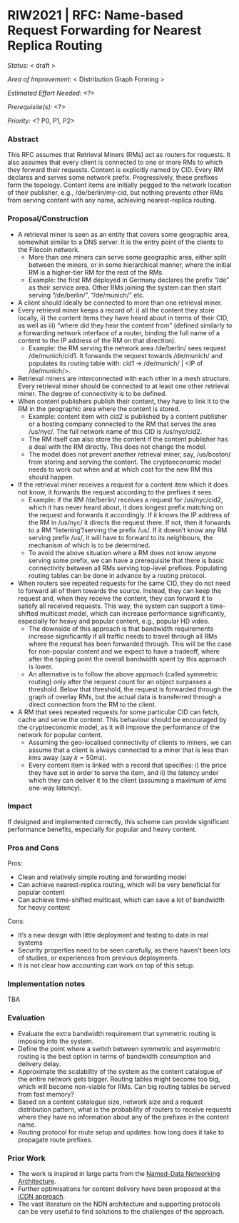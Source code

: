 # RIW2021 | RFC: Name-based Request Forwarding for Nearest Replica Routing

_Status:_ < draft >

_Area of Improvement:_ < Distribution Graph Forming >

_Estimated Effort Needed:_ <?>

_Prerequisite(s):_ <?>

_Priority:_ <? P0, P1, P2>


### Abstract


This RFC assumes that Retrieval Miners (RMs) act as routers for requests. It also assumes that every client is connected to one or more RMs to which they forward their requests. Content is explicitly named by CID. Every RM declares and serves some network prefix. Progressively, these prefixes form the topology. Content items are initially pegged to the network location of their publisher, e.g., /de/berlin/my-cid, but  nothing prevents other RMs from serving content with any name, achieving nearest-replica routing.

### Proposal/Construction

- A retrieval miner is seen as an entity that covers some geographic area, somewhat similar to a DNS server. It is the entry point of the clients to the Filecoin network.
  - More than one miners can serve some geographic area, either split between the miners, or in some hierarchical manner, where the initial RM is a higher-tier RM for the rest of the RMs.
  - Example: the first RM deployed in Germany declares the prefix “/de” as their service area. Other RMs joining the system can then start serving “/de/berlin/”, “/de/munich/” etc.
- A client should ideally be connected to more than one retrieval miner.
- Every retrieval miner keeps a record of: i) all the content they store locally, ii) the content items they have heard about in terms of their CID, as well as iii) “where did they hear the content from” (defined similarly to a forwarding network interface of a router, binding the full name of a content to the IP address of the RM on that direction).
  - Example: the RM serving the network area /de/berlin/ sees request /de/munich/cid1. It forwards the request towards /de/munich/ and populates its routing table with: cid1 -> /de/munich/ | <IP of /de/munich/>.
- Retrieval miners are interconnected with each other in a mesh structure. Every retrieval miner should be connected to at least one other retrieval miner. The degree of connectivity is to be defined.
- When content publishers publish their content, they have to link it to the RM in the geographic area where the content is stored.
  - Example: content item with cid2 is published by a content publisher or a hosting company connected to the RM that serves the area /us/nyc/. The full network name of this CID is /us/nyc/cid2.
  - The RM itself can also store the content if the content publisher has a deal with the RM directly. This does not change the model.
  - The model does not prevent another retrieval miner, say, /us/boston/ from storing and serving the content. The cryptoeconomic model needs to work out when and at which cost for the new RM this should happen.
- If the retrieval miner receives a request for a content item which it does not know, it forwards the request according to the prefixes it sees.
  - Example: if the RM /de/berlin/ receives a request for /us/nyc/cid2, which it has never heard about, it does longest prefix matching on the request and forwards it accordingly. If it knows the IP address of the RM in /us/nyc/ it directs the request there. If not, then it forwards to a RM “listening”/serving the prefix /us/. If it doesn’t know any RM serving prefix /us/, it will have to forward to its neighbours, the mechanism of which is to be determined.
  - To avoid the above situation where a RM does not know anyone serving some prefix, we can have a prerequisite that there is basic connectivity between all RMs serving top-level prefixes. Populating routing tables can be done in advance by a routing protocol.
- When routers see repeated requests for the same CID, they do not need to forward all of them towards the source. Instead, they can keep the request and, when they receive the content, they can forward it to satisfy all received requests. This way, the system can support a time-shifted multicast model, which can increase performance significantly, especially for heavy and popular content, e.g., popular HD video.
  - The downside of this approach is that bandwidth requirements increase significantly if all traffic needs to travel through all RMs where the request has been forwarded through. This will be the case for non-popular content and we expect to have a tradeoff, where after the tipping point the overall bandwidth spent by this approach is lower.
  - An alternative is to follow the above approach (called symmetric routing) only after the request count for an object surpasses a threshold. Below that threshold, the request is forwarded through the graph of overlay RMs, but the actual data is transferred through a direct connection from the RM to the client.
- A RM that sees repeated requests for some particular CID can fetch, cache and serve the content. This behaviour should be encouraged by the cryptoeconomic model, as it will improve the performance of the network for popular content.
  - Assuming the geo-localised connectivity of clients to miners, we can assume that a client is always connected to a miner that is less than $k$ms away (say $k=50ms$).
  - Every content item is linked with a record that specifies: i) the price they have set in order to serve the item, and ii) the latency under which they can deliver it to the client (assuming a maximum of $k$ms one-way latency).

### Impact

If designed and implemented correctly, this scheme can provide significant performance benefits, especially for popular and heavy content.

### Pros and Cons

Pros:

- Clean and relatively simple routing and forwarding model
- Can achieve nearest-replica routing, which will be very beneficial for popular content
- Can achieve time-shifted multicast, which can save a lot of bandwidth for heavy content


Cons:
- It’s a new design with little deployment and testing to date in real systems
- Security properties need to be seen carefully, as there haven’t been lots of studies, or experiences from previous deployments.
- It is not clear how accounting can work on top of this setup.

### Implementation notes

TBA

### Evaluation

- Evaluate the extra bandwidth requirement that symmetric routing is imposing into the system.
- Define the point where a switch between symmetric and asymmetric routing is the best option in terms of bandwidth consumption and delivery delay.
- Approximate the scalability of the system as the content catalogue of the entire network gets bigger. Routing tables might become too big, which will become non-viable for RMs. Can big routing tables be served from fast memory?
- Based on a content catalogue size, network size and a request distribution pattern, what is the probability of routers to receive requests where they have no information about any of the prefixes in the content name.
- Routing protocol for route setup and updates: how long does it take to propagate route prefixes.

### Prior Work

- The work is inspired in large parts from the [Named-Data Networking Architecture](https://dl.acm.org/doi/pdf/10.1145/2656877.2656887).
- Further optimisations for content delivery have been proposed at the [iCDN approach](https://dl.acm.org/doi/pdf/10.1145/3405656.3418716).
- The vast literature on the NDN architecture and supporting protocols can be very useful to find solutions to the challenges of the approach.
